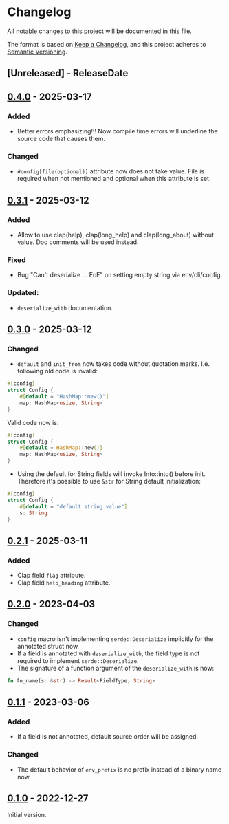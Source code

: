 # Changelog
All notable changes to this project will be documented in this file.

The format is based on [Keep a Changelog](https://keepachangelog.com/en/1.0.0/),
and this project adheres to [Semantic Versioning](https://semver.org/spec/v2.0.0.html).

## [Unreleased] - ReleaseDate
## [0.4.0](https://github.com/3xMike/config-manager/releases/tag/0.4.0) - 2025-03-17
### Added
- Better errors emphasizing!!! Now compile time errors will underline the source code that causes them.
### Changed
- `#config[file(optional)]` attribute now does not take value. File is required when not mentioned and optional when this attribute is set.

## [0.3.1](https://github.com/3xMike/config-manager/releases/tag/0.3.1) - 2025-03-12
### Added
- Allow to use clap(help), clap(long_help) and clap(long_about) without value.
Doc comments will be used instead.
### Fixed
- Bug "Can't deserialize ... EoF" on setting empty string via env/cli/config.
### Updated:
- `deserialize_with` documentation.

## [0.3.0](https://github.com/3xMike/config-manager/releases/tag/0.3.0) - 2025-03-12
### Changed
- `default` and `init_from` now takes code without quotation marks. I.e. following old code is invalid:
```rust
#[config]
struct Config {
    #[default = "HashMap::new()"]
    map: HashMap<usize, String>
}
```
Valid code now is:
```rust
#[config]
struct Config {
    #[default = HashMap::new()]
    map: HashMap<usize, String>
}
```
- Using the default for String fields will invoke Into::into() before init.
Therefore it's possible to use `&str` for String default initialization:
```rust
#[config]
struct Config {
    #[default = "default string value"]
    s: String
}
```

## [0.2.1](https://github.com/3xMike/config-manager/releases/tag/0.2.1) - 2025-03-11
### Added
- Clap field `flag` attribute.
- Clap field `help_heading` attribute.

## [0.2.0](https://github.com/3xMike/config-manager/releases/tag/0.2.0) - 2023-04-03
### Changed
- `config` macro isn't implementing `serde::Deserialize` implicitly for the annotated struct now.
- If a field is annotated with `deserialize_with`, the field type is not required to implement `serde::Deserialize`.
- The signature of a function argument of the `deserialize_with` is now: 
```rust
fn fn_name(s: &str) -> Result<FieldType, String>
```

## [0.1.1](https://github.com/3xMike/config-manager/releases/tag/0.1.1) - 2023-03-06
### Added
- If a field is not annotated, default source order will be assigned.
### Changed
- The default behavior of `env_prefix` is no prefix instead of a binary name now.
## [0.1.0](https://github.com/3xMike/config-manager/releases/tag/0.1.0) - 2022-12-27
Initial version.